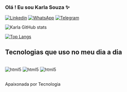 ### Olá ! Eu sou Karla Souza ✨

[![Linkedin](https://img.shields.io/badge/LinkedIn-0077B5?style=for-the-badge&logo=linkedin&logoColor=white/)](https://www.linkedin.com/in/karla-souza-5116089b/)
[![WhatsApp](https://img.shields.io/badge/WhatsApp-25D366?style=for-the-badge&logo=whatsapp&logoColor=white/)](https://api.whatsapp.com/send?phone=5562994336773/)
[![Telegram](https://img.shields.io/badge/Telegram-2CA5E0?style=for-the-badge&logo=telegram&logoColor=white)](https://t.me/KarlaSouzaGO/)

![Karla GitHub stats](https://github-readme-stats.vercel.app/api?username=karlasouzaby&show_icons=true&theme=dracula)

[![Top Langs](https://github-readme-stats.vercel.app/api/top-langs/?username=karlasouzaby&layout=compact)](https://github.com/karlasouzaby/github-readme-stats)
## Tecnologias que uso no meu dia a dia

<div style="display: inline_block"><br/>
<img align="center" alt="html5" src="https://img.shields.io/badge/HTML5-E34F26?style=for-the-badge&logo=html5&logoColor=white"/>
<img align="center" alt="html5" src="https://img.shields.io/badge/CSS3-1572B6?style=for-the-badge&logo=css3&logoColor=white"/>
<img align="center" alt="html5" src="https://img.shields.io/badge/JavaScript-323330?style=for-the-badge&logo=javascript&logoColor=F7DF1E"/>
</div></br>

Apaixonada por Tecnologia
